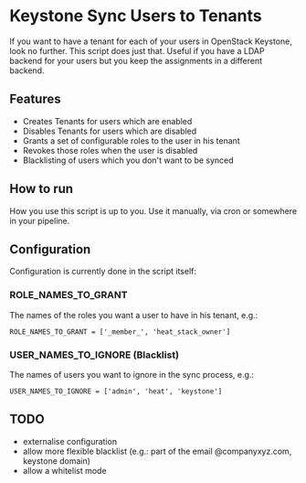 # Keystone Sync Users to Tenants

If you want to have a tenant for each of your users in OpenStack Keystone, look no further. This script does just that. Useful if you have a LDAP backend for your users but you keep the assignments in a different backend.

## Features
* Creates Tenants for users which are enabled
* Disables Tenants for users which are disabled 
* Grants a set of configurable roles to the user in his tenant
* Revokes those roles when the user is disabled
* Blacklisting of users which you don't want to be synced 

## How to run
How you use this script is up to you. Use it manually, via cron or somewhere in your pipeline.

## Configuration
Configuration is currently done in the script itself:

### ROLE_NAMES_TO_GRANT
The names of the roles you want a user to have in his tenant, e.g.:

```
ROLE_NAMES_TO_GRANT = ['_member_', 'heat_stack_owner']
```

### USER_NAMES_TO_IGNORE (Blacklist)
The names of users you want to ignore in the sync process, e.g.:

```
USER_NAMES_TO_IGNORE = ['admin', 'heat', 'keystone']
```

## TODO
* externalise configuration
* allow more flexible blacklist (e.g.: part of the email @companyxyz.com, keystone domain)
* allow a whitelist mode
 
